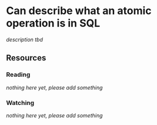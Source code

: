 # Can describe what an atomic operation is in SQL
_description tbd_
## Resources
### Reading
_nothing here yet, please add something_
### Watching
_nothing here yet, please add something_
